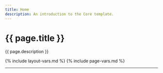 ```yaml
---
title: Home
description: An introduction to the Core template.
---
```


# {{ page.title }}

{{ page.description }}

{% include layout-vars.md %}
{% include page-vars.md %}

---